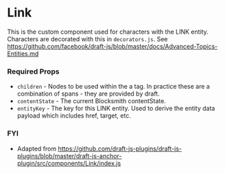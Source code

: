 # Link

This is the custom component used for characters with the LINK entity. Characters are decorated with this in `decorators.js`. See https://github.com/facebook/draft-js/blob/master/docs/Advanced-Topics-Entities.md

### Required Props
+ `children`     - Nodes to be used within the a tag. In practice these are a combination of spans - they are provided by draft.
+ `contentState` - The current Blocksmith contentState.
+ `entityKey`    - The key for this LINK entity. Used to derive the entity data payload which includes href, target, etc.

### FYI
+ Adapted from https://github.com/draft-js-plugins/draft-js-plugins/blob/master/draft-js-anchor-plugin/src/components/Link/index.js
